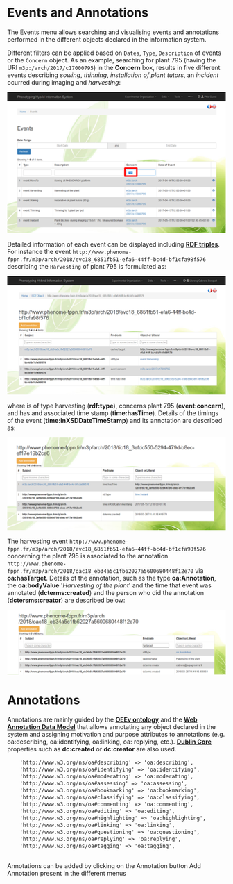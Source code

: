 # Events and Annotations

The Events menu allows searching and visualising events and annotations performed in the different objects declared in the information system.

Different filters can be applied based on `Dates`, `Type`, `Description` of events or the `Concern` object. As an example, searching for plant 795 (having the URI `m3p:/arch/2017/c17000795`) in the **Concern** box, results in five different events describing *sowing*, *thinning*, *installation of plant tutors*, an *incident* ocurred during imaging and *harvesting*:

![Events](img/events2.png)

Detailed information of each event can be displayed including [**RDF triples**](https://www.w3.org/RDF/). For instance the event `http://www.phenome-fppn.fr/m3p/arch/2018/evc18_6851fb51-efa6-44ff-bc4d-bf1cfa98f576` describing the `Harvesting` of plant 795 is formulated as:

![Detailed event information](img/events3.png)

 where is of type harvesting (**rdf:type**), concerns plant 795 (**event:concern**), and has and associated time stamp (**time:hasTime**). Details of the timings of the event (**time:inXSDDateTimeStamp**) and its annotation are described as:

 ![event5](img/events5.png)

The harvesting event `http://www.phenome-fppn.fr/m3p/arch/2018/evc18_6851fb51-efa6-44ff-bc4d-bf1cfa98f576` concerning the plant 795 is associated to the annotation `http://www.phenome-fppn.fr/m3p/arch/2018/oac18_eb34a5c1fb62027a5600680448f12e70` via **oa:hasTarget**. Details of the annotation, such as the type **oa:Annotation**, the **oa:bodyValue** '*Harvesting of the plant*' and the time that event was annotated (**dcterms:created**) and the person who did the annotation (**dctersms:creator**) are described below:

![events4](img/events4.png)

# Annotations

Annotations are mainly guided by the [**OEEv ontology**](ontologies#oeev) and the [**Web Annotation Data Model**](https://www.w3.org/TR/annotation-model/) that allows annotating any object declared in the system and assigning motivation and purpose attributes to annotations (e.g. oa:describing, oa:identifying, oa:linking, oa: replying, etc.). [**Dublin Core**](http://dublincore.org/) properties such as **dc:created** or **dc:creator** are also used. 

```
    'http://www.w3.org/ns/oa#describing' => 'oa:describing',
    'http://www.w3.org/ns/oa#identifying' => 'oa:identifying',
    'http://www.w3.org/ns/oa#moderating' => 'oa:moderating',
    'http://www.w3.org/ns/oa#assessing' => 'oa:assessing',
    'http://www.w3.org/ns/oa#bookmarking' => 'oa:bookmarking',
    'http://www.w3.org/ns/oa#classifying' => 'oa:classifying',
    'http://www.w3.org/ns/oa#commenting' => 'oa:commenting',
    'http://www.w3.org/ns/oa#editing' => 'oa:editing',
    'http://www.w3.org/ns/oa#highlighting' => 'oa:highlighting',        
    'http://www.w3.org/ns/oa#linking' => 'oa:linking',
    'http://www.w3.org/ns/oa#questioning' => 'oa:questioning',
    'http://www.w3.org/ns/oa#replying' => 'oa:replying',
    'http://www.w3.org/ns/oa#tagging' => 'oa:tagging',
    
```

Annotations can be added by clicking on the Annotation button <span class="btn btn-warning">Add Annotation</span> present in the different menus

